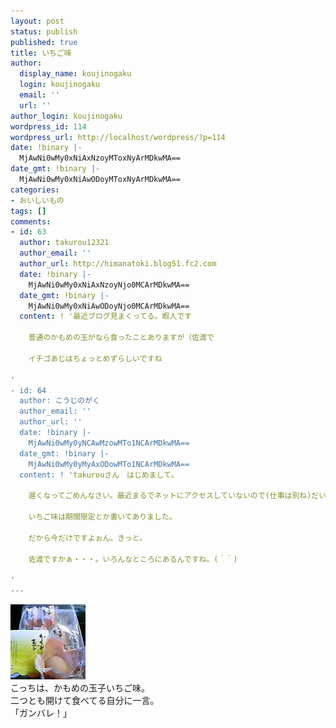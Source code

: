 ```yaml
---
layout: post
status: publish
published: true
title: いちご味
author:
  display_name: koujinogaku
  login: koujinogaku
  email: ''
  url: ''
author_login: koujinogaku
wordpress_id: 114
wordpress_url: http://localhost/wordpress/?p=114
date: !binary |-
  MjAwNi0wMy0xNiAxNzoyMToxNyArMDkwMA==
date_gmt: !binary |-
  MjAwNi0wMy0xNiAwODoyMToxNyArMDkwMA==
categories:
- おいしいもの
tags: []
comments:
- id: 63
  author: takurou12321
  author_email: ''
  author_url: http://himanatoki.blog51.fc2.com
  date: !binary |-
    MjAwNi0wMy0xNiAxNzoyNjo0MCArMDkwMA==
  date_gmt: !binary |-
    MjAwNi0wMy0xNiAwODoyNjo0MCArMDkwMA==
  content: ! '最近ブログ見まくってる。暇人です

    普通のかもめの玉がなら食ったことありますが（佐渡で

    イチゴあじはちょっとめずらしいですね

'
- id: 64
  author: こうじのがく
  author_email: ''
  author_url: ''
  date: !binary |-
    MjAwNi0wMy0yNCAwMzowMTo1NCArMDkwMA==
  date_gmt: !binary |-
    MjAwNi0wMy0yMyAxODowMTo1NCArMDkwMA==
  content: ! 'takurouさん　はじめまして。

    遅くなってごめんなさい。最近まるでネットにアクセスしていないので(仕事は別ね)だいぶたっちゃいました。

    いちご味は期間限定とか書いてありました。

    だから今だけですよぉん、きっと。

    佐渡ですかぁ・・・。いろんなところにあるんですね。(＾＾)

'
---
```

<p><img src="/blog/img/20060316172118.jpg" alt="20060316172118"><br clear="all">こっちは、かもめの玉子いちご味。<br />
二つとも開けて食べてる自分に一言。<br />
「ガンバレ！」</p>
